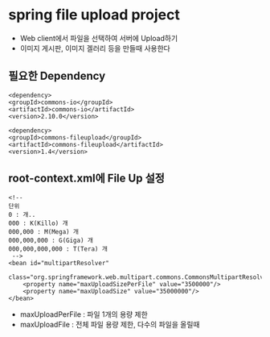 # spring file upload project
* Web client에서 파일을 선택하여 서버에 Upload하기
* 이미지 게시판, 이미지 겔러리 등을 만들때 사용한다

## 필요한 Dependency

	<dependency>
    <groupId>commons-io</groupId>
    <artifactId>commons-io</artifactId>
    <version>2.10.0</version>
</dependency>

	<dependency>
    <groupId>commons-fileupload</groupId>
    <artifactId>commons-fileupload</artifactId>
    <version>1.4</version>
</dependency>


## root-context.xml에 File Up 설정

	<!-- 
	단위
	0 : 개.. 
	000 : K(Killo) 개
	000,000 : M(Mega) 개
	000,000,000 : G(Giga) 개
	000,000,000,000 : T(Tera) 개
	 -->
	<bean id="multipartResolver" 
			class="org.springframework.web.multipart.commons.CommonsMultipartResolver">
		<property name="maxUploadSizePerFile" value="3500000"/>
		<property name="maxUploadSize" value="35000000"/>
	</bean>	

	
* maxUploadPerFile : 파일 1개의 용량 제한
* maxUploadFile : 전체 파일 용량 제한, 다수의 파일을 올릴때	

	